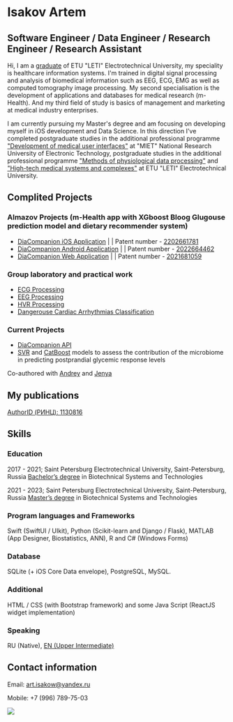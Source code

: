# Isakov Artem
## Software Engineer / Data Engineer / Research Engineer / Research Assistant
Hi, I am a [graduate](https://github.com/artemisak/artemisak/blob/main/Bachelor%20Diploma%20Supplement.pdf) of ETU "LETI" Electrotechnical University, my speciality is healthcare information systems. I'm trained in digital signal processing and analysis of biomedical information such as EEG, ECG, EMG as well as computed tomography image processing. My second specialisation is the development of applications and databases for medical research (m-Health). And my third field of study is basics of management and marketing at medical industry enterprises.

I am currently pursuing my Master's degree and am focusing on developing myself in iOS development and Data Science. In this direction I've completed postgraduate studies in the additional professional programme ["Development of medical user interfaces"](https://github.com/artemisak/artemisak/blob/main/Development%20of%20medical%20user%20interfaces.pdf) at "MIET" National Research University of Electronic Technology, postgraduate studies in the additional professional programme ["Methods of physiological data processing"](https://github.com/artemisak/artemisak/blob/main/Methods%20of%20Physiological%20Data%20Processing.pdf) and ["High-tech medical systems and complexes"](https://github.com/artemisak/artemisak/blob/main/High-tech%20medical%20systems%20and%20complexes.pdf) at ETU "LETI" Electrotechnical University.

## Complited Projects
### Almazov Projects (m-Health app with XGboost Bloog Glugouse prediction model and dietary recommender system)
* [DiaCompanion iOS Application](https://github.com/artemisak/DiaCompanion_iOS) | | Patent number - [2202661781](https://github.com/artemisak/artemisak/blob/main/Patent%20(ios).pdf)
* [DiaCompanion Android Application](https://github.com/artemisak/DiaCompanion_Android) | | Patent number - [2022664462](https://github.com/artemisak/artemisak/blob/main/Patent%20(android).pdf) 
* [DiaCompanion Web Application](https://github.com/artemisak/DiaComapnion_Web) | | Patent number - [2021681059](https://github.com/artemisak/artemisak/blob/main/Patent%20(web).pdf)

### Group laboratory and practical work
* [ECG Processing](https://github.com/artemisak/EEGProcessing)
* [EEG Processing](https://github.com/artemisak/ECGProcessing)
* [HVR Processing](https://github.com/artemisak/HRVProcessing)
* [Dangerouse Cardiac Arrhythmias Classification](https://github.com/artemisak/DangerousCardiacArrhythmiasClassification)

### Current Projects
* [DiaCompanion API](https://github.com/artemisak/DiaCompanion_API)
* [SVR](https://github.com/artemisak/SVRBloodClugouseEstimation) and [CatBoost](https://github.com/artemisak/CatBoostBloodGlucouseEstimation) models to assess the contribution of the microbiome in predicting postprandial glycemic response levels

Co-authored with [Andrey](https://github.com/AndreyCKDS) and [Jenya](https://github.com/JenyaPu)

## My publications
[AuthorID (РИНЦ): 1130816](https://www.elibrary.ru/author_items.asp?authorid=1130816)

## Skills

### Education
2017 - 2021; Saint Petersburg Electrotechnical University, Saint-Petersburg, Russia
[Bachelor’s degree](https://abit.etu.ru/ru/postupayushhim/bakalavriat-i-specialitet/napravleniya-podgotovki/biotehnicheskie-sistemy-i-tehnologii) in Biotechnical Systems and Technologies

2021 - 2023; Saint Petersburg Electrotechnical University, Saint-Petersburg, Russia
[Master’s degree](https://abit.etu.ru/ru/postupayushhim/magistratura/napravleniya-podgotovki/biotehnicheskie-sistemy-i-tehnologii/informacionnye-sistemy-i-tehnologii-v-lechebnyh-uchrezhdeniyah) in Biotechnical Systems and Technologies

### Program languages and Frameworks
Swift (SwiftUI / UIkit), Python (Scikit-learn and Django / Flask), MATLAB (App Designer, Biostatistics, ANN), R and C# (Windows Forms)

### Database
SQLite (+ iOS Core Data envelope), PostgreSQL, MySQL.

### Additional
HTML / CSS (with Bootstrap framework) and some Java Script (ReactJS widget implementation)

### Speaking
RU (Native), [EN (Upper Intermediate)](https://www.efset.org/cert/RNNHWv)

## Contact information
Email: art.isakow@yandex.ru

Mobile: +7 (996) 789-75-03

![](https://komarev.com/ghpvc/?username=artemisak)
